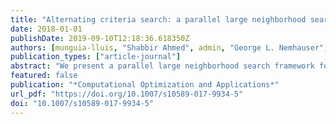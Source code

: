 ```yaml
---
title: "Alternating criteria search: a parallel large neighborhood search algorithm for mixed integer programs"
date: 2018-01-01
publishDate: 2019-09-10T12:18:36.618350Z
authors: [munguia-lluis, "Shabbir Ahmed", admin, "George L. Nemhauser", "Yufen Shao"]
publication_types: ["article-journal"]
abstract: "We present a parallel large neighborhood search framework for finding high quality primal solutions for general mixed-integer programs (MIPs). The approach simultaneously solves a large number of sub-MIPs with the dual objective of reducing infeasibility and optimizing with respect to the original objective. Both goals are achieved by solving restricted versions of two auxiliary MIPs, where subsets of the variables are fixed. In contrast to prior approaches, ours does not require a feasible starting solution. We leverage parallelism to perform multiple searches simultaneously, with the objective of increasing the effectiveness of our heuristic. We computationally compare the proposed framework with a state-of-the-art MIP solver in terms of solution quality, scalability, reproducibility, and parallel efficiency. Results show the efficacy of our approach in finding high quality solutions quickly both as a standalone primal heuristic and when used in conjunction with an exact algorithm."
featured: false
publication: "*Computational Optimization and Applications*"
url_pdf: "https://doi.org/10.1007/s10589-017-9934-5"
doi: "10.1007/s10589-017-9934-5"
---
```


